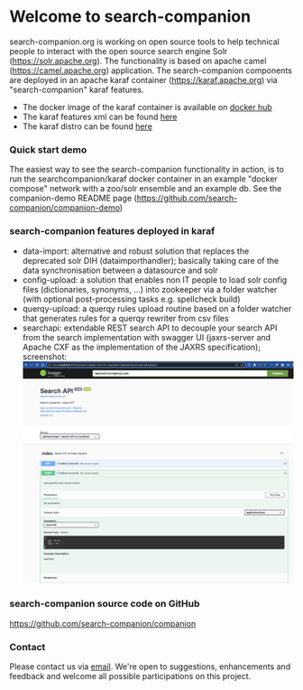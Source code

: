 # Welcome to search-companion

search-companion.org is working on open source tools to help technical people to interact with the open source search engine Solr (<a href="https://solr.apache.org" target="_blank">https://solr.apache.org</a>).
The functionality is based on apache camel (<a href="https://camel.apache.org" target="_blank">https://camel.apache.org</a>) application.
The search-companion components are deployed in an apache karaf container (<a href="https://karaf.apache.org" target="_blank">https://karaf.apache.org</a>) via "search-companion" karaf features.

- The docker image of the karaf container is available on <a href="https://hub.docker.com/repository/docker/searchcompanion/karaf" target="_blank">docker hub</a>
- The karaf features xml can be found <a href="https://mvn.search-companion.org/mvnrepo/companion/org/search-companion/companion-karaf-features/0.8.0/companion-karaf-features-0.8.0-features.xml/" target="_blank">here</a>
- The karaf distro can be found  <a href="https://mvn.search-companion.org/mvnrepo/companion/org/search-companion/companion-karaf/0.8.0/companion-karaf-0.8.0.tar.gz" target="_blank">here</a>

### Quick start demo
The easiest way to see the search-companion functionality in action, is to run the searchcompanion/karaf docker container in an example "docker compose" network with a zoo/solr ensemble and an example db.
See the companion-demo README page (<a href="https://github.com/search-companion/companion-demo" target="_blank">https://github.com/search-companion/companion-demo</a>)

### search-companion features deployed in karaf

- data-import: alternative and robust solution that replaces the deprecated solr DIH (dataimporthandler); basically taking care of the data synchronisation between a datasource and solr
- config-upload: a solution that enables non IT people to load solr config files (dictionaries, synonyms, ...) into zookeeper via a folder watcher (with optional post-processing tasks e.g. spellcheck build)
- querqy-upload: a querqy rules upload routine based on a folder watcher that generates rules for a querqy rewriter from csv files
- searchapi: extendable REST search API to decouple your search API from the search implementation with swagger UI (jaxrs-server and Apache CXF as the implementation of the JAXRS specification); screenshot: <img src="./assets/searchapi-swagger-openapi.png" title="searchapi-swagger-openapi" width="500px"/>

### search-companion source code on GitHub

<a href="https://github.com/search-companion/companion" target="_blank">https://github.com/search-companion/companion</a>

### Contact

Please contact us via [email](mailto:info@search-companion.org).
We're open to suggestions, enhancements and feedback and welcome all possible participations on this project.
